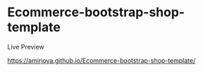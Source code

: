 # Ecommerce-bootstrap-shop-template

Live Preview

https://amirjoya.github.io/Ecommerce-bootstrap-shop-template/
